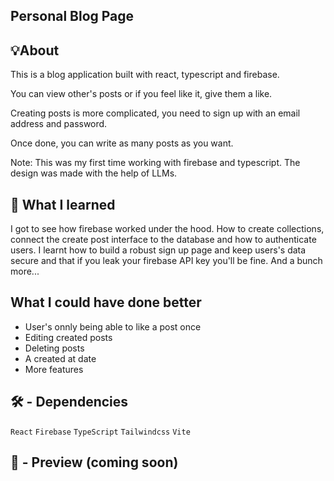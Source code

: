 ## Personal Blog Page

## 💡About
This is a blog application built with react, typescript and firebase. 

You can view other's posts or if you feel like it, give them a like.

Creating posts is more complicated, you need to sign up with an email address and password. 

Once done, you can write as many posts as you want.

Note: This was my first time working with firebase and typescript. The design was made with the help of LLMs.

## 🧠 What I learned
I got to see how firebase worked under the hood. How to create collections, connect the create post interface to the database and how to authenticate users. I learnt how to build a robust sign up page and keep users's data secure and that if you leak your firebase API key you'll be fine. And a bunch more...

## What I could have done better
- User's onnly being able to like a post once
- Editing created posts
- Deleting posts
- A created at date
- More features

## 🛠️ - Dependencies

```React```
```Firebase```
```TypeScript```
```Tailwindcss```
```Vite```

## 🎥 - Preview (coming soon)

